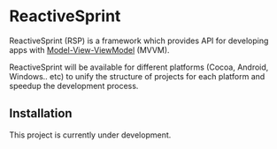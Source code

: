 # ReactiveSprint

ReactiveSprint (RSP) is a framework which provides API for developing apps with [Model-View-ViewModel](https://en.wikipedia.org/wiki/Model–view–viewmodel) (MVVM).

ReactiveSprint will be available for different platforms (Cocoa, Android, Windows.. etc) to unify the structure of projects for each platform and speedup the development process.

## Installation

This project is currently under development.
